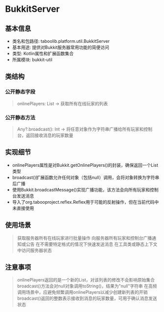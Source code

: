 # BukkitServer
## 基本信息
- 类名和包路径: taboolib.platform.util.BukkitServer
- 基本用途: 提供对Bukkit服务器常用功能的简便访问
- 类型: Kotlin属性和扩展函数集合
- 所属模块: bukkit-util

## 类结构
### 公开静态字段
> onlinePlayers: List<Player> -> 获取所有在线玩家的列表

### 公开静态方法
> Any?.broadcast(): Int -> 将任意对象作为字符串广播给所有玩家和控制台，返回接收消息的玩家数量

## 实现细节
- onlinePlayers属性是对Bukkit.getOnlinePlayers()的封装，确保返回一个List<Player>类型
- broadcast()扩展函数允许任何对象（包括null）调用，会将对象转换为字符串后广播
- 使用Bukkit.broadcastMessage()实现广播功能，该方法会向所有玩家和控制台发送消息
- 导入了org.tabooproject.reflex.Reflex用于可能的反射操作，但在当前代码中未直接使用

## 使用场景
> 获取服务器所有在线玩家进行批量操作
> 向服务器所有玩家和控制台广播通知或公告
> 在不需要特定格式的情况下快速发送消息
> 在工具类或静态上下文中访问服务器状态

## 注意事项
> onlinePlayers返回的是一个新的List，对该列表的修改不会影响原始集合
> broadcast()方法会对null对象调用toString()，结果为"null"字符串
> 在高频调用场景中，应避免频繁调用onlinePlayers以减少创建新列表的开销
> broadcast()返回的整数表示接收到消息的玩家数量，可用于确认消息发送状态

